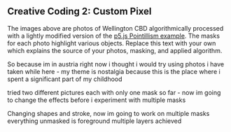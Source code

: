 ## Creative Coding 2: Custom Pixel

The images above are photos of Wellington CBD algorithmically processed with a lightly modified version of the [p5.js Pointillism example](https://p5js.org/examples/image-pointillism.html). The masks for each photo highlight various objects. Replace this text with your own which explains the source of your photos, masking, and applied algorithm.



So because im in austria right now i thought i would try using photos i have taken while here - my theme is nostalgia because this is the place where i spent a significant part of my childhood

tried two different pictures each with only one mask so far - now im going to change the effects before i experiment with multiple masks

Changing shapes and stroke, now im going to work on multiple masks
everything unmasked is foreground
multiple layers achieved